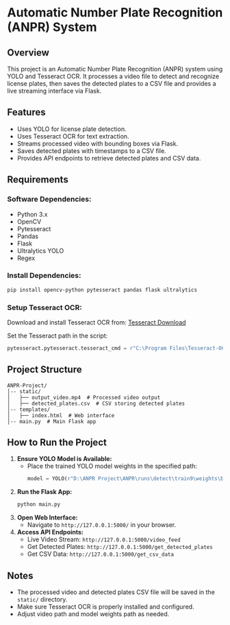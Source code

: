# Automatic Number Plate Recognition (ANPR) System

## Overview
This project is an Automatic Number Plate Recognition (ANPR) system using YOLO and Tesseract OCR. It processes a video file to detect and recognize license plates, then saves the detected plates to a CSV file and provides a live streaming interface via Flask.

## Features
- Uses YOLO for license plate detection.
- Uses Tesseract OCR for text extraction.
- Streams processed video with bounding boxes via Flask.
- Saves detected plates with timestamps to a CSV file.
- Provides API endpoints to retrieve detected plates and CSV data.

## Requirements
### Software Dependencies:
- Python 3.x
- OpenCV
- Pytesseract
- Pandas
- Flask
- Ultralytics YOLO
- Regex

### Install Dependencies:
```bash
pip install opencv-python pytesseract pandas flask ultralytics
```

### Setup Tesseract OCR:
Download and install Tesseract OCR from:
[Tesseract Download](https://github.com/UB-Mannheim/tesseract/wiki)

Set the Tesseract path in the script:
```python
pytesseract.pytesseract.tesseract_cmd = r"C:\Program Files\Tesseract-OCR\tesseract.exe"
```

## Project Structure
```
ANPR-Project/
│-- static/
│   ├── output_video.mp4  # Processed video output
│   ├── detected_plates.csv  # CSV storing detected plates
│-- templates/
│   ├── index.html  # Web interface
│-- main.py  # Main Flask app
```

## How to Run the Project
1. **Ensure YOLO Model is Available:**
   - Place the trained YOLO model weights in the specified path:
     ```python
     model = YOLO(r"D:\ANPR Project\ANPR\runs\detect\train9\weights\best.pt")
     ```
2. **Run the Flask App:**
   ```bash
   python main.py
   ```
3. **Open Web Interface:**
   - Navigate to `http://127.0.0.1:5000/` in your browser.
4. **Access API Endpoints:**
   - Live Video Stream: `http://127.0.0.1:5000/video_feed`
   - Get Detected Plates: `http://127.0.0.1:5000/get_detected_plates`
   - Get CSV Data: `http://127.0.0.1:5000/get_csv_data`

## Notes
- The processed video and detected plates CSV file will be saved in the `static/` directory.
- Make sure Tesseract OCR is properly installed and configured.
- Adjust video path and model weights path as needed.

